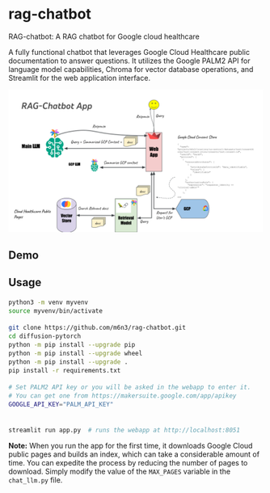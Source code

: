 # rag-chatbot
RAG-chatbot: A RAG chatbot for Google cloud healthcare


A fully functional chatbot that leverages Google Cloud Healthcare public documentation to answer questions. It utilizes the Google PALM2 API for language model capabilities, Chroma for vector database operations, and Streamlit for the web application interface.

![RAG-chatbot](./artifacts/rag-chatbot.svg)


## Demo



## Usage

```bash
python3 -m venv myvenv
source myvenv/bin/activate

git clone https://github.com/m6n3/rag-chatbot.git
cd diffusion-pytorch
python -m pip install --upgrade pip
python -m pip install --upgrade wheel
python -m pip install --upgrade .
pip install -r requirements.txt

# Set PALM2 API key or you will be asked in the webapp to enter it.
# You can get one from https://makersuite.google.com/app/apikey
GOOGLE_API_KEY="PALM_API_KEY"


streamlit run app.py  # runs the webapp at http://localhost:8051
```


**Note:** When you run the app for the first time, it downloads Google Cloud public pages and builds an index, which can take a considerable amount of time. You can expedite the process by reducing the number of pages to download. Simply modify the value of the `MAX_PAGES` variable in the `chat_llm.py` file.

